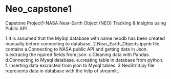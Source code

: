 # Neo_capstone1
Capstone Project1-NASA Near-Earth Object (NEO) Tracking &amp; Insights using Public API

1.It is assumed that the MySql database with name neodb has been created manually before connecting to database.
2.Near_Earth_Objects.ipynb file contains 
      a.Connecting to NASA public API and getting data in Json.
      b.extractig the rquired fields from json.
      c.Cleaning data with Pandas.
      d.Connecting to Mysql database.
      e.creating table in database from python.
      f. Inserting data excracted from json to Mysql tables.
3.NeoStrlit.py file represents data in database with the help of streamlit.
